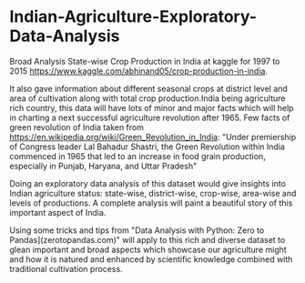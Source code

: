 # Indian-Agriculture-Exploratory-Data-Analysis
Broad Analysis
 State-wise Crop Production in India at kaggle for 1997 to 2015 https://www.kaggle.com/abhinand05/crop-production-in-india.

It also gave information about different seasonal crops at district level and area of cultivation along with total crop production.India being agriculture rich country, this data will have lots of minor and major facts which will help in charting a next successful agriculture revolution after 1965. Few facts of green revolution of India taken from https://en.wikipedia.org/wiki/Green_Revolution_in_India: "Under premiership of Congress leader Lal Bahadur Shastri, the Green Revolution within India commenced in 1965 that led to an increase in food grain production, especially in Punjab, Haryana, and Uttar Pradesh"

Doing an exploratory data analysis of this dataset would give insights into Indian agriculture status: state-wise, district-wise, crop-wise, area-wise and levels of productions. A complete analysis will paint a beautiful story of this important aspect of India.

Using some tricks and tips from "Data Analysis with Python: Zero to Pandas](zerotopandas.com)" will apply to this rich and diverse dataset to glean important and broad aspects which showcase our agriculture might and how it is natured and enhanced by scientific knowledge combined with traditional cultivation process.
